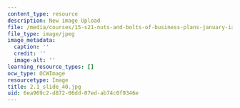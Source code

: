 ```yaml
---
content_type: resource
description: New image Upload
file: /media/courses/15-s21-nuts-and-bolts-of-business-plans-january-iap-2014/6ea969c2d87206dd07edab74c0f9346e_2.1_slide_40.jpg
file_type: image/jpeg
image_metadata:
  caption: ''
  credit: ''
  image-alt: ''
learning_resource_types: []
ocw_type: OCWImage
resourcetype: Image
title: 2.1_slide_40.jpg
uid: 6ea969c2-d872-06dd-07ed-ab74c0f9346e
---
```


